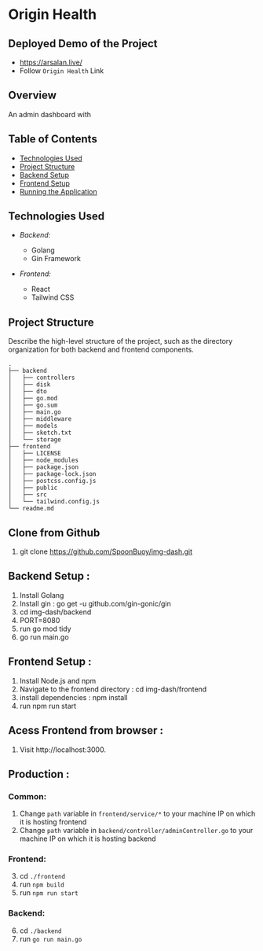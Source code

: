 # Origin Health

## Deployed Demo of the Project
- https://arsalan.live/
- Follow `Origin Health` Link

## Overview

An admin dashboard with 

## Table of Contents

- [Technologies Used](#technologies-used)
- [Project Structure](#project-structure)
- [Backend Setup](#backend-setup)
- [Frontend Setup](#frontend-setup)
- [Running the Application](#running-the-application)


## Technologies Used

- *Backend:*
  - Golang
  - Gin Framework

- *Frontend:*
  - React
  - Tailwind CSS

## Project Structure

Describe the high-level structure of the project, such as the directory organization for both backend and frontend components.

```plaintext
.
├── backend
│   ├── controllers
│   ├── disk
│   ├── dto
│   ├── go.mod
│   ├── go.sum
│   ├── main.go
│   ├── middleware
│   ├── models
│   ├── sketch.txt
│   └── storage
├── frontend
│   ├── LICENSE
│   ├── node_modules
│   ├── package.json
│   ├── package-lock.json
│   ├── postcss.config.js
│   ├── public
│   ├── src
│   └── tailwind.config.js
└── readme.md

```

## Clone from Github
1. git clone https://github.com/SpoonBuoy/img-dash.git

## Backend Setup : 
1. Install Golang 
2. Install gin : go get -u github.com/gin-gonic/gin
3. cd img-dash/backend
4. PORT=8080
5. run go mod tidy
6. go run main.go


## Frontend Setup : 
1. Install Node.js and npm 
2. Navigate to the frontend directory : cd img-dash/frontend
3. install dependencies : npm install
4. run npm run start


## Acess Frontend from browser :
1. Visit http://localhost:3000.

## Production :
### Common:
1. Change `path` variable in `frontend/service/*` to your machine IP on which it is hosting frontend
2. Change `path` variable in `backend/controller/adminController.go` to your machine IP on which it is hosting backend
### Frontend:

3. cd `./frontend`
4. run `npm build`
5. run `npm run start`

### Backend:
6. cd `./backend`
7. run `go run main.go`

